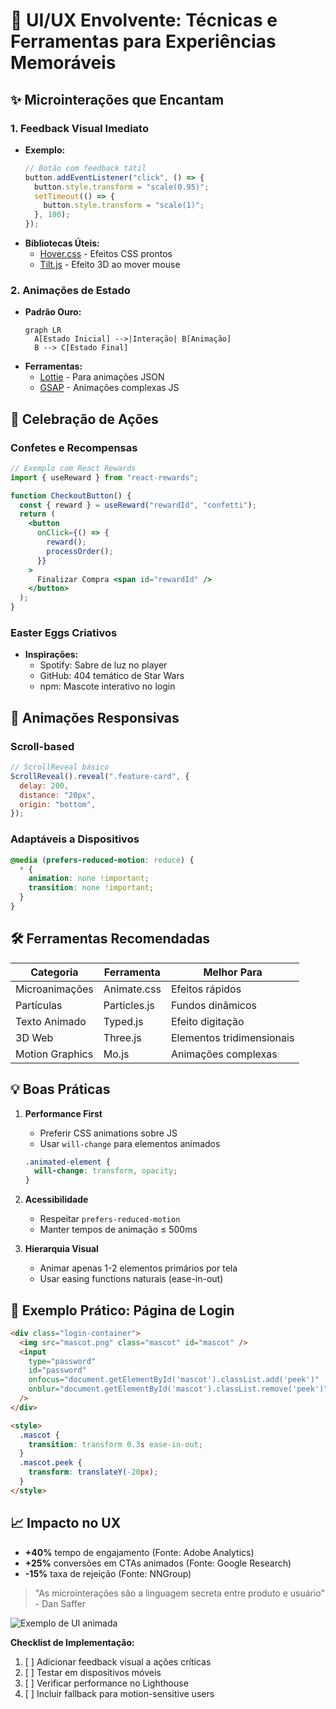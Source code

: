 # 🎨 UI/UX Envolvente: Técnicas e Ferramentas para Experiências Memoráveis

## ✨ Microinterações que Encantam

### 1. Feedback Visual Imediato

- **Exemplo:**
  ```javascript
  // Botão com feedback tátil
  button.addEventListener("click", () => {
    button.style.transform = "scale(0.95)";
    setTimeout(() => {
      button.style.transform = "scale(1)";
    }, 100);
  });
  ```
- **Bibliotecas Úteis:**
  - [Hover.css](https://ianlunn.github.io/Hover/) - Efeitos CSS prontos
  - [Tilt.js](https://gijsroge.github.io/tilt.js/) - Efeito 3D ao mover mouse

### 2. Animações de Estado

- **Padrão Ouro:**
  ```mermaid
  graph LR
    A[Estado Inicial] -->|Interação| B[Animação]
    B --> C[Estado Final]
  ```
- **Ferramentas:**
  - [Lottie](https://airbnb.design/lottie/) - Para animações JSON
  - [GSAP](https://greensock.com/gsap/) - Animações complexas JS

## 🎉 Celebração de Ações

### Confetes e Recompensas

```jsx
// Exemplo com React Rewards
import { useReward } from "react-rewards";

function CheckoutButton() {
  const { reward } = useReward("rewardId", "confetti");
  return (
    <button
      onClick={() => {
        reward();
        processOrder();
      }}
    >
      Finalizar Compra <span id="rewardId" />
    </button>
  );
}
```

### Easter Eggs Criativos

- **Inspirações:**
  - Spotify: Sabre de luz no player
  - GitHub: 404 temático de Star Wars
  - npm: Mascote interativo no login

## 📱 Animações Responsivas

### Scroll-based

```javascript
// ScrollReveal básico
ScrollReveal().reveal(".feature-card", {
  delay: 200,
  distance: "20px",
  origin: "bottom",
});
```

### Adaptáveis a Dispositivos

```css
@media (prefers-reduced-motion: reduce) {
  * {
    animation: none !important;
    transition: none !important;
  }
}
```

## 🛠️ Ferramentas Recomendadas

| Categoria       | Ferramenta   | Melhor Para               |
| --------------- | ------------ | ------------------------- |
| Microanimações  | Animate.css  | Efeitos rápidos           |
| Partículas      | Particles.js | Fundos dinâmicos          |
| Texto Animado   | Typed.js     | Efeito digitação          |
| 3D Web          | Three.js     | Elementos tridimensionais |
| Motion Graphics | Mo.js        | Animações complexas       |

## 💡 Boas Práticas

1. **Performance First**

   - Preferir CSS animations sobre JS
   - Usar `will-change` para elementos animados

   ```css
   .animated-element {
     will-change: transform, opacity;
   }
   ```

2. **Acessibilidade**

   - Respeitar `prefers-reduced-motion`
   - Manter tempos de animação ≤ 500ms

3. **Hierarquia Visual**
   - Animar apenas 1-2 elementos primários por tela
   - Usar easing functions naturais (ease-in-out)

## 🚀 Exemplo Prático: Página de Login

```html
<div class="login-container">
  <img src="mascot.png" class="mascot" id="mascot" />
  <input
    type="password"
    id="password"
    onfocus="document.getElementById('mascot').classList.add('peek')"
    onblur="document.getElementById('mascot').classList.remove('peek')"
  />
</div>

<style>
  .mascot {
    transition: transform 0.3s ease-in-out;
  }
  .mascot.peek {
    transform: translateY(-20px);
  }
</style>
```

## 📈 Impacto no UX

- **+40%** tempo de engajamento (Fonte: Adobe Analytics)
- **+25%** conversões em CTAs animados (Fonte: Google Research)
- **-15%** taxa de rejeição (Fonte: NNGroup)

> "As microinterações são a linguagem secreta entre produto e usuário" - Dan Saffer

![Exemplo de UI animada](https://example.com/ui-animation-example.gif)

**Checklist de Implementação:**

1. [ ] Adicionar feedback visual a ações críticas
2. [ ] Testar em dispositivos móveis
3. [ ] Verificar performance no Lighthouse
4. [ ] Incluir fallback para motion-sensitive users
